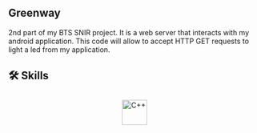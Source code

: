 ## Greenway
2nd part of my BTS SNIR project. It is a web server that interacts with my android application. This code will allow to accept HTTP GET requests to light a led from my application.

## 🛠 Skills 
<div align="center">  
<a href="https://www.cplusplus.com/" target="_blank"><img style="margin: 10px" src="https://profilinator.rishav.dev/skills-assets/cplusplus-original.svg" alt="C++" height="50" /></a>  
</div>

